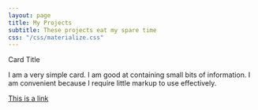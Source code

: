 ```yaml
---
layout: page
title: My Projects
subtitle: These projects eat my spare time
css: "/css/materialize.css"
---
```


<div class="row">
	<div class="col s12 m6">
	  <div class="card blue-grey darken-1">
		<div class="card-content white-text">
		  <span class="card-title">Card Title</span>
		  <p>I am a very simple card. I am good at containing small bits of information.
		  I am convenient because I require little markup to use effectively.</p>
		</div>
		<div class="card-action">
		  <a href="#">This is a link</a>
		</div>
	  </div>
	</div>
</div>